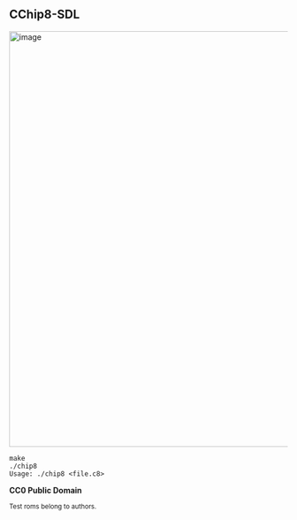## CChip8-SDL

<img width="752" alt="image" src="https://github.com/nickbarth/CChip8-SDL/assets/489965/d3ee929e-d430-4f50-ab44-2d935f4bb5f6">

```
make
./chip8
Usage: ./chip8 <file.c8>
```

<b>CC0 Public Domain</b>

<sup>Test roms belong to authors.</sup>
